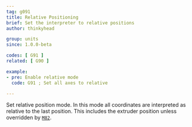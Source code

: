 ```yaml
---
tag: g091
title: Relative Positioning
brief: Set the interpreter to relative positions
author: thinkyhead

group: units
since: 1.0.0-beta

codes: [ G91 ]
related: [ G90 ]

example:
- pre: Enable relative mode
  code: G91 ; Set all axes to relative

---
```


Set relative position mode. In this mode all coordinates are interpreted as relative to the last position. This includes the extruder position unless overridden by [`M82`](/docs/gcode/M082.html).
